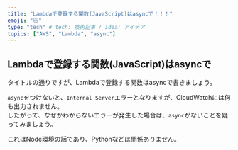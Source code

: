 ```yaml
---
title: "Lambdaで登録する関数(JavaScript)はasyncで！！！"
emoji: "😽"
type: "tech" # tech: 技術記事 / idea: アイデア
topics: ["AWS", "Lambda", "async"]
---
```


## Lambdaで登録する関数(JavaScript)はasyncで

タイトルの通りですが、Lambdaで登録する関数はasyncで書きましょう。  

`async`をつけないと、`Internal Server`エラーとなりますが、CloudWatchには何も出力されません。  
したがって、なぜかわからないエラーが発生した場合は、`async`がないことを疑ってみましょう。  

これはNode環境の話であり、Pythonなどは関係ありません。  
